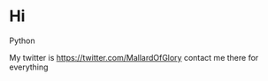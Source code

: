# Hi
Python
<!---
MallardOfGlory/MallardOfGlory is a ✨ special ✨ repository because its `README.md` (this file) appears on your GitHub profile.
You can click the Preview link to take a look at your changes.
--->


My twitter is https://twitter.com/MallardOfGlory contact me there for everything
